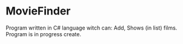 # MovieFinder
Program written in C# language witch can: Add, Shows (in list) films. Program is in progress create.
